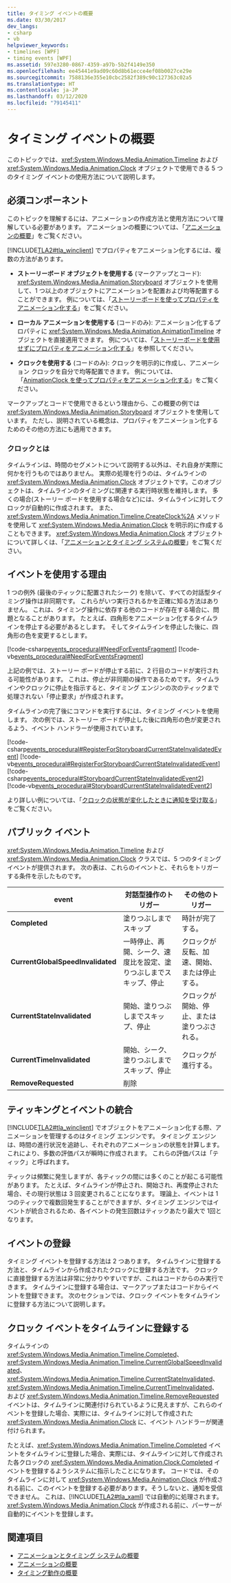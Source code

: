 ```yaml
---
title: タイミング イベントの概要
ms.date: 03/30/2017
dev_langs:
- csharp
- vb
helpviewer_keywords:
- timelines [WPF]
- timing events [WPF]
ms.assetid: 597e3280-0867-4359-a97b-5b2f4149e350
ms.openlocfilehash: ee45441e9ad09c60d8b61ecce4ef08b0027ce29e
ms.sourcegitcommit: 7588136e355e10cbc2582f389c90c127363c02a5
ms.translationtype: HT
ms.contentlocale: ja-JP
ms.lasthandoff: 03/12/2020
ms.locfileid: "79145411"
---
```

# <a name="timing-events-overview"></a>タイミング イベントの概要
このトピックでは、<xref:System.Windows.Media.Animation.Timeline> および <xref:System.Windows.Media.Animation.Clock> オブジェクトで使用できる 5 つのタイミング イベントの使用方法について説明します。  
  
## <a name="prerequisites"></a>必須コンポーネント  
 このトピックを理解するには、アニメーションの作成方法と使用方法について理解している必要があります。 アニメーションの概要については、「[アニメーションの概要](animation-overview.md)」をご覧ください。  
  
 [!INCLUDE[TLA2#tla_winclient](../../../../includes/tla2sharptla-winclient-md.md)] でプロパティをアニメーション化するには、複数の方法があります。  
  
- **ストーリーボード オブジェクトを使用する** (マークアップとコード): <xref:System.Windows.Media.Animation.Storyboard> オブジェクトを使用して、1 つ以上のオブジェクトにアニメーションを配置および均等配置することができます。 例については、「[ストーリーボードを使ってプロパティをアニメーション化する](how-to-animate-a-property-by-using-a-storyboard.md)」をご覧ください。  
  
- **ローカル アニメーションを使用する** (コードのみ): アニメーション化するプロパティに <xref:System.Windows.Media.Animation.AnimationTimeline> オブジェクトを直接適用できます。 例については、「[ストーリーボードを使用せずにプロパティをアニメーション化する](how-to-animate-a-property-without-using-a-storyboard.md)」を参照してください。  
  
- **クロックを使用する** (コードのみ): クロックを明示的に作成し、アニメーション クロックを自分で均等配置できます。  例については、「[AnimationClock を使ってプロパティをアニメーション化する](how-to-animate-a-property-by-using-an-animationclock.md)」をご覧ください。  
  
 マークアップとコードで使用できるという理由から、この概要の例では <xref:System.Windows.Media.Animation.Storyboard> オブジェクトを使用しています。 ただし、説明されている概念は、プロパティをアニメーション化するためのその他の方法にも適用できます。  
  
### <a name="what-is-a-clock"></a>クロックとは  
 タイムラインは、時間のセグメントについて説明する以外は、それ自身が実際に何かを行うものではありません。 実際の処理を行うのは、タイムラインの <xref:System.Windows.Media.Animation.Clock> オブジェクトです。このオブジェクトは、タイムラインのタイミングに関連する実行時状態を維持します。 多くの場合(ストーリー ボードを使用する場合など)には、タイムラインに対してクロックが自動的に作成されます。 また、<xref:System.Windows.Media.Animation.Timeline.CreateClock%2A> メソッドを使用して <xref:System.Windows.Media.Animation.Clock> を明示的に作成することもできます。 <xref:System.Windows.Media.Animation.Clock> オブジェクトについて詳しくは、「[アニメーションとタイミング システムの概要](animation-and-timing-system-overview.md)」をご覧ください。  
  
## <a name="why-use-events"></a>イベントを使用する理由  
 1 つの例外 (最後のティックに配置されたシーク) を除いて、すべての対話型タイミング操作は非同期です。 これらがいつ実行されるかを正確に知る方法はありません。 これは、タイミング操作に依存する他のコードが存在する場合に、問題となることがあります。 たとえば、四角形をアニメーション化するタイムラインを停止する必要があるとします。 そしてタイムラインを停止した後に、四角形の色を変更するとします。  
  
 [!code-csharp[events_procedural#NeedForEventsFragment](~/samples/snippets/csharp/VS_Snippets_Wpf/events_procedural/CSharp/EventExample.cs#needforeventsfragment)]
 [!code-vb[events_procedural#NeedForEventsFragment](~/samples/snippets/visualbasic/VS_Snippets_Wpf/events_procedural/VisualBasic/EventExample.vb#needforeventsfragment)]  
  
 上記の例では、ストーリー ボードが停止する前に、2 行目のコードが実行される可能性があります。 これは、停止が非同期の操作であるためです。 タイムラインやクロックに停止を指示すると、タイミング エンジンの次のティックまで処理されない「停止要求」が作成されます。  
  
 タイムラインの完了後にコマンドを実行するには、タイミング イベントを使用します。 次の例では、ストーリー ボードが停止した後に四角形の色が変更されるよう、イベント ハンドラーが使用されています。  
  
 [!code-csharp[events_procedural#RegisterForStoryboardCurrentStateInvalidatedEvent](~/samples/snippets/csharp/VS_Snippets_Wpf/events_procedural/CSharp/EventExample.cs#registerforstoryboardcurrentstateinvalidatedevent)]
 [!code-vb[events_procedural#RegisterForStoryboardCurrentStateInvalidatedEvent](~/samples/snippets/visualbasic/VS_Snippets_Wpf/events_procedural/VisualBasic/EventExample.vb#registerforstoryboardcurrentstateinvalidatedevent)]  
[!code-csharp[events_procedural#StoryboardCurrentStateInvalidatedEvent2](~/samples/snippets/csharp/VS_Snippets_Wpf/events_procedural/CSharp/EventExample.cs#storyboardcurrentstateinvalidatedevent2)]
[!code-vb[events_procedural#StoryboardCurrentStateInvalidatedEvent2](~/samples/snippets/visualbasic/VS_Snippets_Wpf/events_procedural/VisualBasic/EventExample.vb#storyboardcurrentstateinvalidatedevent2)]  
  
 より詳しい例については、「[クロックの状態が変化したときに通知を受け取る](how-to-receive-notification-when-clock-state-changes.md)」をご覧ください。  
  
## <a name="public-events"></a>パブリック イベント  
 <xref:System.Windows.Media.Animation.Timeline> および <xref:System.Windows.Media.Animation.Clock> クラスでは、5 つのタイミング イベントが提供されます。 次の表は、これらのイベントと、それらをトリガーする条件を示したものです。  
  
|event|対話型操作のトリガー|その他のトリガー|  
|-----------|--------------------------------------|--------------------|  
|**Completed**|塗りつぶしまでスキップ|時計が完了する。|  
|**CurrentGlobalSpeedInvalidated**|一時停止、再開、シーク、速度比を設定、塗りつぶしまでスキップ、停止|クロックが反転、加速、開始、または停止する。|  
|**CurrentStateInvalidated**|開始、塗りつぶしまでスキップ、停止|クロックが開始、停止、または塗りつぶされる。|  
|**CurrentTimeInvalidated**|開始、シーク、塗りつぶしまでスキップ、停止|クロックが進行する。|  
|**RemoveRequested**|削除||  
  
## <a name="ticking-and-event-consolidation"></a>ティッキングとイベントの統合  
 [!INCLUDE[TLA2#tla_winclient](../../../../includes/tla2sharptla-winclient-md.md)] でオブジェクトをアニメーション化する際、アニメーションを管理するのはタイミング エンジンです。 タイミング エンジンは、時間の進行状況を追跡し、それぞれのアニメーションの状態を計算します。 これにより、多数の評価パスが瞬時に作成されます。 これらの評価パスは「ティック」と呼ばれます。  
  
 ティックは頻繁に発生しますが、各ティックの間には多くのことが起こる可能性があります。 たとえば、タイムラインが停止され、開始され、再度停止された場合、その現行状態は 3 回変更されることになります。 理論上、イベントは 1 つのティックで複数回発生することができますが、タイミング エンジンではイベントが統合されるため、各イベントの発生回数はティックあたり最大で 1回となります。  
  
## <a name="registering-for-events"></a>イベントの登録  
 タイミング イベントを登録する方法は 2 つあります。 タイムラインに登録する方法と、タイムラインから作成されたクロックに登録する方法です。 クロックに直接登録する方法は非常に分かりやすいですが、これはコードからのみ実行できます。 タイムラインに登録する場合は、マークアップまたはコードからイベントを登録できます。 次のセクションでは、クロック イベントをタイムラインに登録する方法について説明します。  
  
<a name="registeringforclockeventswithatimeline"></a>
## <a name="registering-for-clock-events-with-a-timeline"></a>クロック イベントをタイムラインに登録する  
 タイムラインの <xref:System.Windows.Media.Animation.Timeline.Completed>、<xref:System.Windows.Media.Animation.Timeline.CurrentGlobalSpeedInvalidated>、<xref:System.Windows.Media.Animation.Timeline.CurrentStateInvalidated>、<xref:System.Windows.Media.Animation.Timeline.CurrentTimeInvalidated>、および <xref:System.Windows.Media.Animation.Timeline.RemoveRequested> イベントは、タイムラインに関連付けられているように見えますが、これらのイベントを登録した場合、実際には、タイムラインに対して作成された <xref:System.Windows.Media.Animation.Clock> に、イベント ハンドラーが関連付けられます。  
  
 たとえば、<xref:System.Windows.Media.Animation.Timeline.Completed> イベントをタイムラインに登録した場合、実際には、タイムラインに対して作成された各クロックの <xref:System.Windows.Media.Animation.Clock.Completed> イベントを登録するようシステムに指示したことになります。 コードでは、そのタイムラインに対して <xref:System.Windows.Media.Animation.Clock> が作成される前に、このイベントを登録する必要があります。そうしないと、通知を受信できません。 これは、[!INCLUDE[TLA2#tla_xaml](../../../../includes/tla2sharptla-xaml-md.md)] では自動的に処理されます。<xref:System.Windows.Media.Animation.Clock> が作成される前に、パーサーが自動的にイベントを登録します。  
  
## <a name="see-also"></a>関連項目

- [アニメーションとタイミング システムの概要](animation-and-timing-system-overview.md)
- [アニメーションの概要](animation-overview.md)
- [タイミング動作の概要](timing-behaviors-overview.md)
